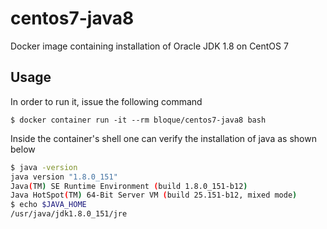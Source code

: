 # centos7-java8
Docker image containing installation of Oracle JDK 1.8 on CentOS 7

## Usage

In order to run it, issue the following command

    $ docker container run -it --rm bloque/centos7-java8 bash

Inside the container's shell one can verify the installation of java as shown below 

```sh
$ java -version
java version "1.8.0_151"
Java(TM) SE Runtime Environment (build 1.8.0_151-b12)
Java HotSpot(TM) 64-Bit Server VM (build 25.151-b12, mixed mode)
$ echo $JAVA_HOME
/usr/java/jdk1.8.0_151/jre
```
